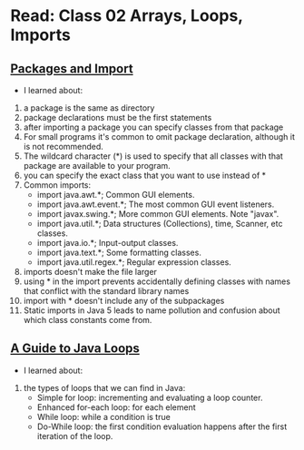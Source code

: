 # Read: Class 02 Arrays, Loops, Imports

## [Packages and Import](https://perso.ensta-paris.fr/~diam/java/online/notes-java/language/10basics/import.html)

- I learned about:

1. a package is the same as directory
1. package declarations must be the first statements
1. after importing a package you can specify classes from that package
1. For small programs it's common to omit package declaration, although it is not recommended.
1. The wildcard character (\*) is used to specify that all classes with that package are available to your program.
1. you can specify the exact class that you want to use instead of \*
1. Common imports:
   - import java.awt.\*; Common GUI elements.
   - import java.awt.event.\*; The most common GUI event listeners.
   - import javax.swing.\*; More common GUI elements. Note "javax".
   - import java.util.\*; Data structures (Collections), time, Scanner, etc classes.
   - import java.io.\*; Input-output classes.
   - import java.text.\*; Some formatting classes.
   - import java.util.regex.\*; Regular expression classes.
1. imports doesn't make the file larger
1. using \* in the import prevents accidentally defining classes with names that conflict with the standard library names
1. import with \* doesn't include any of the subpackages
1. Static imports in Java 5 leads to name pollution and confusion about which class constants come from.

## [A Guide to Java Loops](https://www.baeldung.com/java-loops)

- I learned about:

1. the types of loops that we can find in Java:
   - Simple for loop: incrementing and evaluating a loop counter.
   - Enhanced for-each loop: for each element
   - While loop: while a condition is true
   - Do-While loop: the first condition evaluation happens after the first iteration of the loop.
